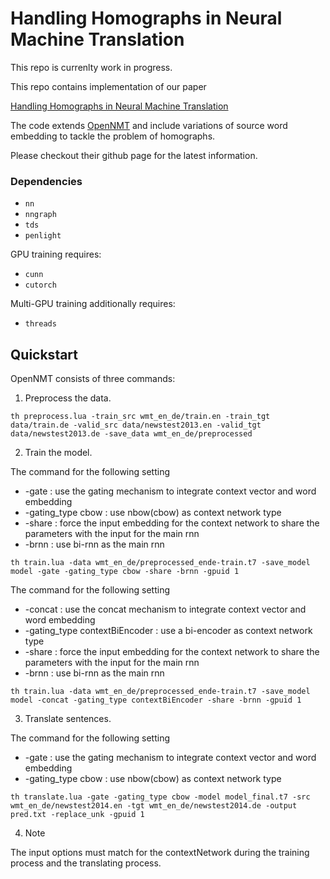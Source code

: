 # Handling Homographs in Neural Machine Translation 
This repo is currenlty work in progress.

This repo contains implementation of our paper 

[Handling Homographs in Neural Machine Translation](https://arxiv.org/abs/1708.06510)

The code extends [OpenNMT](https://github.com/OpenNMT/OpenNMT) and include variations of source word embedding to tackle the problem of homographs.

Please checkout their github page for the latest information.

### Dependencies

* `nn`
* `nngraph`
* `tds`
* `penlight`

GPU training requires:

* `cunn`
* `cutorch`

Multi-GPU training additionally requires:

* `threads`

## Quickstart

OpenNMT consists of three commands:

1) Preprocess the data.

```th preprocess.lua -train_src wmt_en_de/train.en -train_tgt data/train.de -valid_src data/newstest2013.en -valid_tgt data/newstest2013.de -save_data wmt_en_de/preprocessed```

2) Train the model.

The command for the following setting
- -gate : use the gating mechanism to integrate context vector and word embedding
- -gating_type cbow : use nbow(cbow) as context network type
- -share : force the input embedding for the context network to share the parameters with the input for the main rnn
- -brnn : use bi-rnn as the main rnn

```th train.lua -data wmt_en_de/preprocessed_ende-train.t7 -save_model model -gate -gating_type cbow -share -brnn -gpuid 1```

The command for the following setting
- -concat : use the concat mechanism to integrate context vector and word embedding
- -gating_type contextBiEncoder : use a bi-encoder as context network type
- -share : force the input embedding for the context network to share the parameters with the input for the main rnn
- -brnn : use bi-rnn as the main rnn

```th train.lua -data wmt_en_de/preprocessed_ende-train.t7 -save_model model -concat -gating_type contextBiEncoder -share -brnn -gpuid 1```

3) Translate sentences.

The command for the following setting
- -gate : use the gating mechanism to integrate context vector and word embedding
- -gating_type cbow : use nbow(cbow) as context network type

```th translate.lua -gate -gating_type cbow -model model_final.t7 -src wmt_en_de/newstest2014.en -tgt wmt_en_de/newstest2014.de -output pred.txt -replace_unk -gpuid 1```

4) Note

The input options must match for the contextNetwork during the training process and the translating process.
